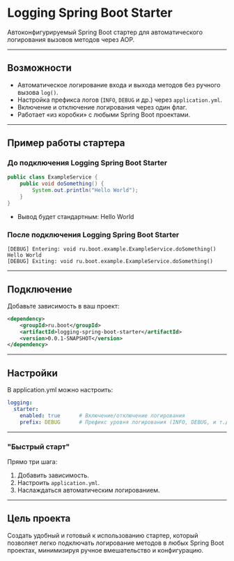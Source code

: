 # Logging Spring Boot Starter

Автоконфигурируемый Spring Boot стартер для автоматического логирования вызовов методов через AOP.

---

## Возможности

- Автоматическое логирование входа и выхода методов без ручного вызова `log()`.
- Настройка префикса логов (`INFO`, `DEBUG` и др.) через `application.yml`.
- Включение и отключение логирования через один флаг.
- Работает «из коробки» с любыми Spring Boot проектами.

---

## Пример работы стартерa

### До подключения Logging Spring Boot Starter

```java
public class ExampleService {
    public void doSomething() {
        System.out.println("Hello World");
    }
}
```
- Вывод будет стандартным: Hello World

### После подключения Logging Spring Boot Starter

```text
[DEBUG] Entering: void ru.boot.example.ExampleService.doSomething()
Hello World
[DEBUG] Exiting: void ru.boot.example.ExampleService.doSomething()
```
---

## Подключение

Добавьте зависимость в ваш проект:

```xml
<dependency>
    <groupId>ru.boot</groupId>
    <artifactId>logging-spring-boot-starter</artifactId>
    <version>0.0.1-SNAPSHOT</version>
</dependency>
```

--- 

## Настройки

В application.yml можно настроить:

```yaml
logging:
  starter:
    enabled: true      # Включение/отключение логирования
    prefix: DEBUG      # Префикс уровня логирования (INFO, DEBUG, и т.д.)
```

---

### "Быстрый старт"

Прямо три шага:

1. Добавить зависимость.
2. Настроить `application.yml`.
3. Наслаждаться автоматическим логированием.

---

## Цель проекта

Создать удобный и готовый к использованию стартер, который позволяет легко подключать логирование методов в любых Spring Boot проектах, минимизируя ручное вмешательство и конфигурацию.
